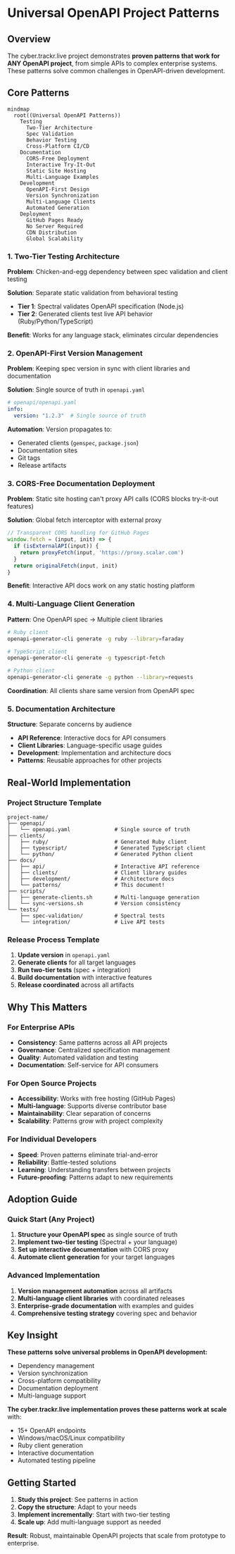 # Universal OpenAPI Project Patterns

## Overview

The cyber.trackr.live project demonstrates **proven patterns that work for ANY OpenAPI project**, from simple APIs to complex enterprise systems. These patterns solve common challenges in OpenAPI-driven development.

## Core Patterns

```mermaid
mindmap
  root((Universal OpenAPI Patterns))
    Testing
      Two-Tier Architecture
      Spec Validation
      Behavior Testing
      Cross-Platform CI/CD
    Documentation  
      CORS-Free Deployment
      Interactive Try-It-Out
      Static Site Hosting
      Multi-Language Examples
    Development
      OpenAPI-First Design
      Version Synchronization
      Multi-Language Clients
      Automated Generation
    Deployment
      GitHub Pages Ready
      No Server Required
      CDN Distribution
      Global Scalability
```

### 1. **Two-Tier Testing Architecture**

**Problem**: Chicken-and-egg dependency between spec validation and client testing

**Solution**: Separate static validation from behavioral testing
- **Tier 1**: Spectral validates OpenAPI specification (Node.js)
- **Tier 2**: Generated clients test live API behavior (Ruby/Python/TypeScript)

**Benefit**: Works for any language stack, eliminates circular dependencies

### 2. **OpenAPI-First Version Management**

**Problem**: Keeping spec version in sync with client libraries and documentation

**Solution**: Single source of truth in `openapi.yaml`
```yaml
# openapi/openapi.yaml
info:
  version: "1.2.3"  # Single source of truth
```

**Automation**: Version propagates to:
- Generated clients (`gemspec`, `package.json`)
- Documentation sites
- Git tags
- Release artifacts

### 3. **CORS-Free Documentation Deployment**

**Problem**: Static site hosting can't proxy API calls (CORS blocks try-it-out features)

**Solution**: Global fetch interceptor with external proxy
```javascript
// Transparent CORS handling for GitHub Pages
window.fetch = (input, init) => {
  if (isExternalAPI(input)) {
    return proxyFetch(input, 'https://proxy.scalar.com')
  }
  return originalFetch(input, init)
}
```

**Benefit**: Interactive API docs work on any static hosting platform

### 4. **Multi-Language Client Generation**

**Pattern**: One OpenAPI spec → Multiple client libraries
```bash
# Ruby client
openapi-generator-cli generate -g ruby --library=faraday

# TypeScript client  
openapi-generator-cli generate -g typescript-fetch

# Python client
openapi-generator-cli generate -g python --library=requests
```

**Coordination**: All clients share same version from OpenAPI spec

### 5. **Documentation Architecture**

**Structure**: Separate concerns by audience
- **API Reference**: Interactive docs for API consumers
- **Client Libraries**: Language-specific usage guides  
- **Development**: Implementation and architecture docs
- **Patterns**: Reusable approaches for other projects

## Real-World Implementation

### Project Structure Template
```
project-name/
├── openapi/
│   └── openapi.yaml              # Single source of truth
├── clients/
│   ├── ruby/                     # Generated Ruby client
│   ├── typescript/               # Generated TypeScript client  
│   └── python/                   # Generated Python client
├── docs/
│   ├── api/                      # Interactive API reference
│   ├── clients/                  # Client library guides
│   ├── development/              # Architecture docs
│   └── patterns/                 # This document!
├── scripts/
│   ├── generate-clients.sh       # Multi-language generation
│   └── sync-versions.sh          # Version consistency
└── tests/
    ├── spec-validation/          # Spectral tests
    └── integration/              # Live API tests
```

### Release Process Template
1. **Update version** in `openapi.yaml`
2. **Generate clients** for all target languages
3. **Run two-tier tests** (spec + integration)
4. **Build documentation** with interactive features
5. **Release coordinated** across all artifacts

## Why This Matters

### For Enterprise APIs
- **Consistency**: Same patterns across all API projects
- **Governance**: Centralized specification management
- **Quality**: Automated validation and testing
- **Documentation**: Self-service for API consumers

### For Open Source Projects
- **Accessibility**: Works with free hosting (GitHub Pages)
- **Multi-language**: Supports diverse contributor base
- **Maintainability**: Clear separation of concerns
- **Scalability**: Patterns grow with project complexity

### For Individual Developers
- **Speed**: Proven patterns eliminate trial-and-error
- **Reliability**: Battle-tested solutions
- **Learning**: Understanding transfers between projects
- **Future-proofing**: Patterns adapt to new requirements

## Adoption Guide

### Quick Start (Any Project)
1. **Structure your OpenAPI spec** as single source of truth
2. **Implement two-tier testing** (Spectral + your language)
3. **Set up interactive documentation** with CORS proxy
4. **Automate client generation** for your target languages

### Advanced Implementation
1. **Version management automation** across all artifacts
2. **Multi-language client libraries** with coordinated releases
3. **Enterprise-grade documentation** with examples and guides
4. **Comprehensive testing strategy** covering spec and behavior

## Key Insight

**These patterns solve universal problems in OpenAPI development:**
- Dependency management
- Version synchronization  
- Cross-platform compatibility
- Documentation deployment
- Multi-language support

**The cyber.trackr.live implementation proves these patterns work at scale** with:
- 15+ OpenAPI endpoints
- Windows/macOS/Linux compatibility
- Ruby client generation
- Interactive documentation
- Automated testing pipeline

## Getting Started

1. **Study this project**: See patterns in action
2. **Copy the structure**: Adapt to your needs
3. **Implement incrementally**: Start with two-tier testing
4. **Scale up**: Add multi-language support as needed

**Result**: Robust, maintainable OpenAPI projects that scale from prototype to enterprise.